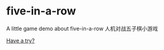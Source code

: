 # five-in-a-row
A little game demo about five-in-a-row
人机对战五子棋小游戏

[Have a try?](https://yaominguo.github.io/five-in-a-row/)
